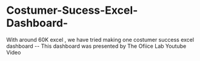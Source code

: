 # Costumer-Sucess-Excel-Dashboard-
With around 60K excel , we have tried making one costumer success excel dashboard -- This dashboard was presented by The Ofiice Lab Youtube Video 
